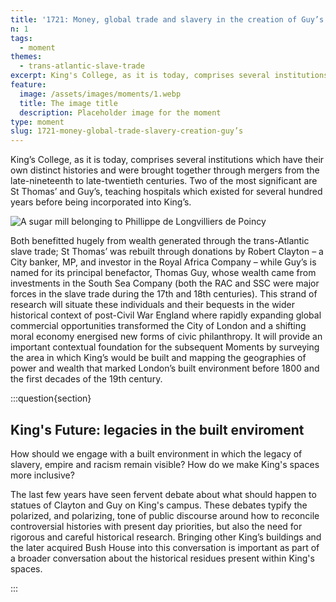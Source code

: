 ```yaml
---
title: '1721: Money, global trade and slavery in the creation of Guy’s'
n: 1
tags:
  - moment
themes:
  - trans-atlantic-slave-trade
excerpt: King's College, as it is today, comprises several institutions, each with a distinct history, brought together through a series of mergers from the late-nineteenth to late-twentieth centuries.
feature:
  image: /assets/images/moments/1.webp
  title: The image title
  description: Placeholder image for the moment
type: moment
slug: 1721-money-global-trade-slavery-creation-guy’s
---
```


<script>
  import { base } from "$app/paths";
</script>

King’s College, as it is today, comprises several institutions which have their own distinct histories and were brought together through mergers from the late-nineteenth to late-twentieth centuries. Two of the most significant are St Thomas’ and Guy’s, teaching hospitals which existed for several hundred years before being incorporated into King’s.

![A sugar mill belonging to Phillippe de Longvilliers de Poincy]({base}/assets/images/moments/1.1.webp 'A drawing depicting a sugar mill and workers from 1665')

Both benefitted hugely from wealth generated through the trans-Atlantic slave trade; St Thomas’ was rebuilt through donations by Robert Clayton – a City banker, MP, and investor in the Royal Africa Company – while Guy’s is named for its principal benefactor, Thomas Guy, whose wealth came from investments in the South Sea Company (both the RAC and SSC were major forces in the slave trade during the 17th and 18th centuries). This strand of research will situate these individuals and their bequests in the wider historical context of post-Civil War England where rapidly expanding global commercial opportunities transformed the City of London and a shifting moral economy energised new forms of civic philanthropy. It will provide an important contextual foundation for the subsequent Moments by surveying the area in which King’s would be built and mapping the geographies of power and wealth that marked London’s built environment before 1800 and the first decades of the 19th century.

:::question{section}
 
## King's Future: legacies in the built enviroment

How should we engage with a built environment in which the legacy of slavery, empire and racism remain visible? How do we make King's spaces more inclusive?

The last few years have seen fervent debate about what should happen to statues of Clayton and Guy on King's campus. These debates typify the polarized, and polarizing, tone of public discourse around how to reconcile controversial histories with present day priorities, but also the need for rigorous and careful historical research. Bringing other King’s buildings and the later acquired Bush House into this conversation is important as part of a broader conversation about the historical residues present within King's spaces.

:::
